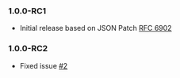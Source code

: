 ### 1.0.0-RC1
  * Initial release based on JSON Patch [RFC 6902](http://tools.ietf.org/html/rfc6902)
### 1.0.0-RC2
  * Fixed issue [#2](https://github.com/raphaelstolt/php-jsonpatch/issues/2)
